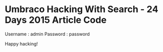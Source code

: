 # Umbraco Hacking With Search - 24 Days 2015 Article Code

Username : admin
Password : password

Happy hacking!


